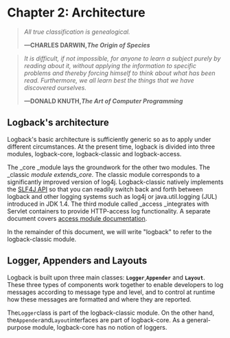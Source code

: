 # Chapter 2: Architecture

> _All true classification is genealogical._
>
> **—CHARLES DARWIN,**_**The Origin of Species**_

> _It is difficult, if not impossible, for anyone to learn a subject purely by reading about it, without applying the information to specific problems and thereby forcing himself to think about what has been read. Furthermore, we all learn best the things that we have discovered ourselves._
>
> **—DONALD KNUTH,**_**The Art of Computer Programming**_



## Logback's architecture

Logback's basic architecture is sufficiently generic so as to apply under different circumstances. At the present time, logback is divided into three modules, logback-core, logback-classic and logback-access.

The _core _module lays the groundwork for the other two modules. The _classic _module extends_core_. The classic module corresponds to a significantly improved version of log4j. Logback-classic natively implements the [SLF4J API](http://www.slf4j.org/) so that you can readily switch back and forth between logback and other logging systems such as log4j or java.util.logging \(JUL\) introduced in JDK 1.4. The third module called _access _integrates with Servlet containers to provide HTTP-access log functionality. A separate document covers [access module documentation](https://logback.qos.ch/access.html).

In the remainder of this document, we will write "logback" to refer to the logback-classic module.



## Logger, Appenders and Layouts

Logback is built upon three main classes: **`Logger`**,**`Appender`** and **`Layout`**. These three types of components work together to enable developers to log messages according to message type and level, and to control at runtime how these messages are formatted and where they are reported.

The`Logger`class is part of the logback-classic module. On the other hand, the`Appender`and`Layout`interfaces are part of logback-core. As a general-purpose module, logback-core has no notion of loggers.



